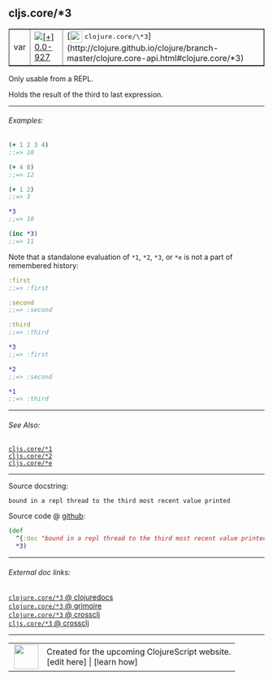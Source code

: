 ## cljs.core/\*3



 <table border="1">
<tr>
<td>var</td>
<td><a href="https://github.com/cljsinfo/cljs-api-docs/tree/0.0-927"><img valign="middle" alt="[+] 0.0-927" title="Added in 0.0-927" src="https://img.shields.io/badge/+-0.0--927-lightgrey.svg"></a> </td>
<td>
[<img height="24px" valign="middle" src="http://i.imgur.com/1GjPKvB.png"> <samp>clojure.core/\*3</samp>](http://clojure.github.io/clojure/branch-master/clojure.core-api.html#clojure.core/*3)
</td>
</tr>
</table>



Only usable from a REPL.

Holds the result of the third to last expression.

---

###### Examples:

```clj
(+ 1 2 3 4)
;;=> 10

(+ 4 8)
;;=> 12

(+ 1 2)
;;=> 3

*3
;;=> 10

(inc *3)
;;=> 11
```

Note that a standalone evaluation of `*1`, `*2`, `*3`, or `*e` is not a part of
remembered history:

```clj
:first
;;=> :first

:second
;;=> :second

:third
;;=> :third

*3
;;=> :first

*2
;;=> :second

*1
;;=> :third
```

---

###### See Also:

[`cljs.core/*1`](cljs.core_STAR1.md)<br>
[`cljs.core/*2`](cljs.core_STAR2.md)<br>
[`cljs.core/*e`](cljs.core_STARe.md)<br>

---


Source docstring:

```
bound in a repl thread to the third most recent value printed
```


Source code @ [github](https://github.com/clojure/clojurescript/blob/r3291/src/main/cljs/cljs/core.cljs#L126-L128):

```clj
(def
  ^{:doc "bound in a repl thread to the third most recent value printed"}
  *3)
```

<!--
Repo - tag - source tree - lines:

 <pre>
clojurescript @ r3291
└── src
    └── main
        └── cljs
            └── cljs
                └── <ins>[core.cljs:126-128](https://github.com/clojure/clojurescript/blob/r3291/src/main/cljs/cljs/core.cljs#L126-L128)</ins>
</pre>

-->

---



###### External doc links:

[`clojure.core/*3` @ clojuredocs](http://clojuredocs.org/clojure.core/*3)<br>
[`clojure.core/*3` @ grimoire](http://conj.io/store/v1/org.clojure/clojure/1.7.0-beta3/clj/clojure.core/*3/)<br>
[`clojure.core/*3` @ crossclj](http://crossclj.info/fun/clojure.core/*3.html)<br>
[`cljs.core/*3` @ crossclj](http://crossclj.info/fun/cljs.core.cljs/*3.html)<br>

---

 <table>
<tr><td>
<img valign="middle" align="right" width="48px" src="http://i.imgur.com/Hi20huC.png">
</td><td>
Created for the upcoming ClojureScript website.<br>
[edit here] | [learn how]
</td></tr></table>

[edit here]:https://github.com/cljsinfo/cljs-api-docs/blob/master/cljsdoc/cljs.core_STAR3.cljsdoc
[learn how]:https://github.com/cljsinfo/cljs-api-docs/wiki/cljsdoc-files

<!--

This information was too distracting to show to readers, but I'll leave it
commented here since it is helpful to:

- pretty-print the data used to generate this document
- and show how to retrieve that data



The API data for this symbol:

```clj
{:description "Only usable from a REPL.\n\nHolds the result of the third to last expression.",
 :ns "cljs.core",
 :name "*3",
 :history [["+" "0.0-927"]],
 :type "var",
 :related ["cljs.core/*1" "cljs.core/*2" "cljs.core/*e"],
 :full-name-encode "cljs.core_STAR3",
 :source {:code "(def\n  ^{:doc \"bound in a repl thread to the third most recent value printed\"}\n  *3)",
          :title "Source code",
          :repo "clojurescript",
          :tag "r3291",
          :filename "src/main/cljs/cljs/core.cljs",
          :lines [126 128]},
 :examples [{:id "d7a6e9",
             :content "```clj\n(+ 1 2 3 4)\n;;=> 10\n\n(+ 4 8)\n;;=> 12\n\n(+ 1 2)\n;;=> 3\n\n*3\n;;=> 10\n\n(inc *3)\n;;=> 11\n```\n\nNote that a standalone evaluation of `*1`, `*2`, `*3`, or `*e` is not a part of\nremembered history:\n\n```clj\n:first\n;;=> :first\n\n:second\n;;=> :second\n\n:third\n;;=> :third\n\n*3\n;;=> :first\n\n*2\n;;=> :second\n\n*1\n;;=> :third\n```"}],
 :full-name "cljs.core/*3",
 :clj-symbol "clojure.core/*3",
 :docstring "bound in a repl thread to the third most recent value printed"}

```

Retrieve the API data for this symbol:

```clj
;; from Clojure REPL
(require '[clojure.edn :as edn])
(-> (slurp "https://raw.githubusercontent.com/cljsinfo/cljs-api-docs/catalog/cljs-api.edn")
    (edn/read-string)
    (get-in [:symbols "cljs.core/*3"]))
```

-->
